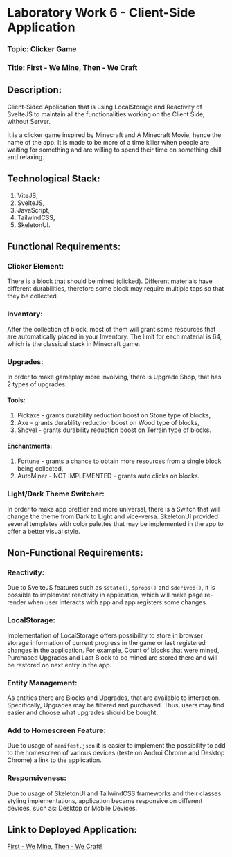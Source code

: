 # Laboratory Work 6 - Client-Side Application
### **Topic**: Clicker Game
### **Title**: First - We Mine, Then - We Craft

## Description:
Client-Sided Application that is using LocalStorage and Reactivity of SvelteJS to maintain all the functionalities working on the Client Side, without Server.

It is a clicker game inspired by Minecraft and A Minecraft Movie, hence the name of the app. It is made to be more of a time killer when people are waiting for something and are willing to spend their time on something chill and relaxing.

## Technological Stack:
1. ViteJS,
2. SvelteJS,
3. JavaScript,
4. TailwindCSS,
5. SkeletonUI.

## Functional Requirements:
### Clicker Element:
There is a block that should be mined (clicked). Different materials have different durabilities, therefore some block may require multiple taps so that they be collected.

### Inventory:
After the collection of block, most of them will grant some resources that are automatically placed in your Inventory. The limit for each material is 64, which is the classical stack in Minecraft game.

### Upgrades:
In order to make gameplay more involving, there is Upgrade Shop, that has 2 types of upgrades:
#### Tools:
1. Pickaxe - grants durability reduction boost on Stone type of blocks,
2. Axe - grants durability reduction boost on Wood type of blocks,
3. Shovel - grants durability reduction boost on Terrain type of blocks.
#### Enchantments:
1. Fortune - grants a chance to obtain more resources from a single block being collected,
2. AutoMiner - NOT IMPLEMENTED - grants auto clicks on blocks.

### Light/Dark Theme Switcher:
In order to make app prettier and more universal, there is a Switch that will change the theme from Dark to Light and vice-versa. SkeletonUI provided several templates with color palettes that may be implemented in the app to offer a better visual style.

## Non-Functional Requirements:
### Reactivity:
Due to SvelteJS features such as `$state()`, `$props()` and `$derived()`,  it is possible to implement reactivity in application, which will make page re-render when user interacts with app and app registers some changes.

### LocalStorage:
Implementation of LocalStorage offers possibility to store in browser storage information of current progress in the game or last registered changes in the application. For example, Count of blocks that were mined, Purchased Upgrades and Last Block to be mined are stored there and will be restored on next entry in the app.

### Entity Management:
As entities there are Blocks and Upgrades, that are available to interaction. Specifically, Upgrades may be filtered and purchased. Thus, users may find easier and choose what upgrades should be bought.

### Add to Homescreen Feature:
Due to usage of `manifest.json` it is easier to implement the possibility to add to the homescreen of various devices (teste on Androi Chrome and Desktop Chrome) a link to the application.

### Responsiveness:
Due to usage of SkeletonUI and TailwindCSS frameworks and their classes styling implementations, application became responsive on different devices, such as: Desktop or Mobile Devices.

## Link to Deployed Application:
[First - We Mine, Then - We Craft!](https://ghenntoggy1.github.io/Clicker_Game/)